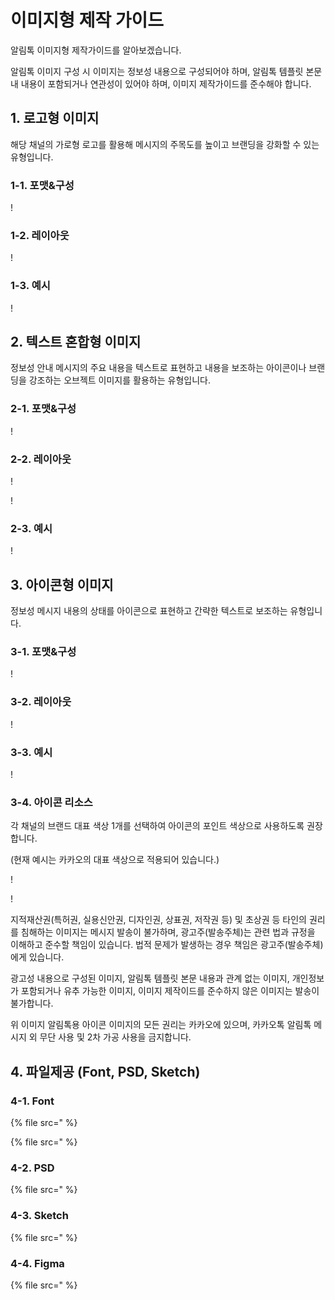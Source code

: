 # 이미지형 제작 가이드

알림톡 이미지형 제작가이드를 알아보겠습니다.

알림톡 이미지 구성 시 이미지는 정보성 내용으로 구성되어야 하며, 알림톡 템플릿 본문 내 내용이 포함되거나 연관성이 있어야 하며, 이미지 제작가이드를 준수해야 합니다.

## **1. 로고형 이미지**

해당 채널의 가로형 로고를 활용해 메시지의 주목도를 높이고 브랜딩을 강화할 수 있는 유형입니다.

### **1-1. 포맷&구성**

!

### 1-2. 레이아웃

!

### 1-3. 예시

!

## 2. 텍스트 혼합형 이미지

정보성 안내 메시지의 주요 내용을 텍스트로 표현하고 내용을 보조하는 아이콘이나 브랜딩을 강조하는 오브젝트 이미지를 활용하는 유형입니다.

### 2-1. 포맷&구성

!

### 2-2. 레이아웃

!

!

### 2-3. 예시

!

## 3. 아이콘형 이미지

정보성 메시지 내용의 상태를 아이콘으로 표현하고 간략한 텍스트로 보조하는 유형입니다.

### 3-1. 포맷&구성

!

### 3-2. 레이아웃

!

### 3-3. 예시

!

### 3-4. 아이콘 리소스

각 채널의 브랜드 대표 색상 1개를 선택하여 아이콘의 포인트 색상으로 사용하도록 권장합니다. 

(현재 예시는 카카오의 대표 색상으로 적용되어 있습니다.)

!

!

지적재산권(특허권, 실용신안권, 디자인권, 상표권, 저작권 등) 및 초상권 등 타인의 권리를 침해하는 이미지는 메시지 발송이 불가하며, 광고주(발송주체)는 관련 법과 규정을 이해하고 준수할 책임이 있습니다. 법적 문제가 발생하는 경우 책임은 광고주(발송주체)에게 있습니다.

광고성 내용으로 구성된 이미지, 알림톡 템플릿 본문 내용과 관계 없는 이미지, 개인정보가 포함되거나 유추 가능한 이미지, 이미지 제작이드를 준수하지 않은 이미지는 발송이 불가합니다.

위 이미지 알림톡용 아이콘 이미지의 모든 권리는 카카오에 있으며, 카카오톡 알림톡 메시지 외 무단 사용 및 2차 가공 사용을 금지합니다. 

## 4. 파일제공 (Font, PSD, Sketch)

### 4-1. Font

{% file src=" %}

{% file src=" %}

### 4-2. PSD

{% file src=" %}

### 4-3. Sketch

{% file src=" %}

### 4-4. Figma

{% file src=" %}